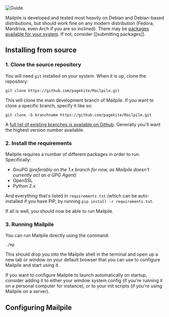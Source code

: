 ![Guide](https://github.com/pagekite/Mailpile/wiki/images/page-guide.png)

Mailpile is developed and tested most heavily on Debian and Debian-based distributions, but should work fine on any modern distribution (Fedora, Mandriva, even Arch if you are so inclined). There may be [packages available for your system](https://www.mailpile.is/download/). If not, consider [[submitting packages]].

## Installing from source

### 1. Clone the source repository

You will need `git` installed on your system. When it is up, clone the repository:

    git clone https://github.com/pagekite/Mailpile.git

This will clone the main development branch of Mailpile. If you want to clone a specific branch, specify it like so:

    git clone -b branchname https://github.com/pagekite/Mailpile.git

A [full list of existing branches is available on Github](https://github.com/pagekite/Mailpile/branches). Generally you'll want the highest version number available.

### 2. Install the requirements

Mailpile requires a number of different packages in order to run. Specifically:

 * GnuPG _(preferably on the 1.x branch for now, as Mailpile doesn't currently act as a GPG Agent)_
 * OpenSSL
 * Python 2.x

And everything that's listed in `requirements.txt` (which can be auto-installed if you have PIP, by running `pip install -r requirements.txt`.

If all is well, you should now be able to run Mailpile.

### 3. Running Mailpile

You can run Mailpile directly using the command:

    ./mp

This should drop you into the Mailpile shell in the terminal and open up a new tab or window on your default browser that you can use to configure Mailpile and start using it.

If you want to configure Mailpile to launch automatically on startup, consider adding it to either your window system config (if you're running it on a personal computer for instance), or to your init scripts (if you're using Mailpile on a server).

## Configuring Mailpile

